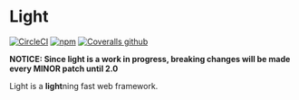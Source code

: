 # Light

[![CircleCI](https://img.shields.io/circleci/project/github/ludicrousxyz/light.svg?label=ci%20status&style=for-the-badge)](https://circleci.com/gh/ludicrousxyz/light) [![npm](https://img.shields.io/npm/v/light.svg?label=npm%20version&style=for-the-badge)](https://www.npmjs.com/package/light) [![Coveralls github](https://img.shields.io/coveralls/github/ludicrousxyz/light.svg?label=code%20coverage&style=for-the-badge)](https://coveralls.io/github/ludicrousxyz/light)

**NOTICE: Since light is a work in progress, breaking changes will be made every MINOR patch until 2.0**

Light is a **light**ning fast web framework.
